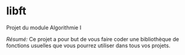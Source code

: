 # libft
Projet du module Algorithmie I

*Résumé:* Ce projet a pour but de vous faire coder une bibliothèque de fonctions usuelles
que vous pourrez utiliser dans tous vos projets.
